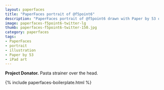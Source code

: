 ```yaml
---
layout: paperfaces
title: "PaperFaces portrait of @f5point6"
description: "PaperFaces portrait of @f5point6 drawn with Paper by 53 on an iPad."
image: paperfaces-f5point6-twitter-lg
thumb: paperfaces-f5point6-twitter-150.jpg
category: paperfaces
tags: 
- PaperFaces
- portrait
- illustration
- Paper by 53
- iPad art
---
```


**Project Donator.** Pasta strainer over the head.

{% include paperfaces-boilerplate.html %}
